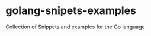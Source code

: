 golang-snipets-examples
=======================

Collection of Snippets and examples for the Go language
